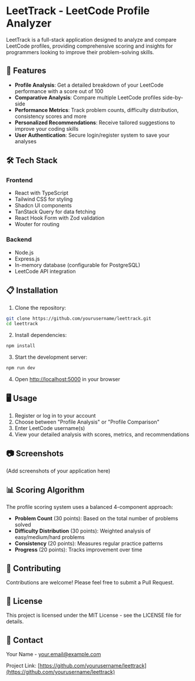 # LeetTrack - LeetCode Profile Analyzer

LeetTrack is a full-stack application designed to analyze and compare LeetCode profiles, providing comprehensive scoring and insights for programmers looking to improve their problem-solving skills.

## 🚀 Features

- **Profile Analysis**: Get a detailed breakdown of your LeetCode performance with a score out of 100
- **Comparative Analysis**: Compare multiple LeetCode profiles side-by-side
- **Performance Metrics**: Track problem counts, difficulty distribution, consistency scores and more
- **Personalized Recommendations**: Receive tailored suggestions to improve your coding skills
- **User Authentication**: Secure login/register system to save your analyses

## 🛠️ Tech Stack

### Frontend
- React with TypeScript
- Tailwind CSS for styling
- Shadcn UI components
- TanStack Query for data fetching
- React Hook Form with Zod validation
- Wouter for routing

### Backend
- Node.js
- Express.js
- In-memory database (configurable for PostgreSQL)
- LeetCode API integration

## 📋 Installation

1. Clone the repository:
```bash
git clone https://github.com/yourusername/leettrack.git
cd leettrack
```

2. Install dependencies:
```bash
npm install
```

3. Start the development server:
```bash
npm run dev
```

4. Open [http://localhost:5000](http://localhost:5000) in your browser

## 🖥️ Usage

1. Register or log in to your account
2. Choose between "Profile Analysis" or "Profile Comparison"
3. Enter LeetCode username(s)
4. View your detailed analysis with scores, metrics, and recommendations

## 📷 Screenshots

(Add screenshots of your application here)

## 📊 Scoring Algorithm

The profile scoring system uses a balanced 4-component approach:
- **Problem Count** (30 points): Based on the total number of problems solved
- **Difficulty Distribution** (30 points): Weighted analysis of easy/medium/hard problems
- **Consistency** (20 points): Measures regular practice patterns
- **Progress** (20 points): Tracks improvement over time

## 🤝 Contributing

Contributions are welcome! Please feel free to submit a Pull Request.

## 📝 License

This project is licensed under the MIT License - see the LICENSE file for details.

## 📧 Contact

Your Name - [your.email@example.com](mailto:your.email@example.com)

Project Link: [https://github.com/yourusername/leettrack](https://github.com/yourusername/leettrack)
